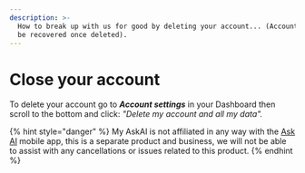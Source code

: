 ```yaml
---
description: >-
  How to break up with us for good by deleting your account... (Accounts cannot
  be recovered once deleted).
---
```


# Close your account

To delete your account go to _**Account settings**_ in your Dashboard then scroll to the bottom and click: _"Delete my account and all my data"._

{% hint style="danger" %}
My AskAI is not affiliated in any way with the [Ask AI](https://askaichat.app/) mobile app, this is a separate product and business, we will not be able to assist with any cancellations or issues related to this product.&#x20;
{% endhint %}
